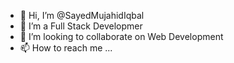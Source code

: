 - 👋 Hi, I’m @SayedMujahidIqbal
- 👀 I’m a Full Stack Developmer  
- 💞️ I’m looking to collaborate on Web Development
- 📫 How to reach me ... 

<!---
SayedMujahidIqbal/SayedMujahidIqbal is a ✨ special ✨ repository because its `README.md` (this file) appears on your GitHub profile.
You can click the Preview link to take a look at your changes.
--->
